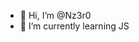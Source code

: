 - 👋 Hi, I’m @Nz3r0
- 🌱 I’m currently learning JS

<!---
Nz3r0/Nz3r0 is a ✨ special ✨ repository because its `README.md` (this file) appears on your GitHub profile.
You can click the Preview link to take a look at your changes.
--->
